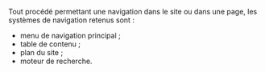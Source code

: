 Tout procédé permettant une navigation dans le site ou dans une page, les systèmes de navigation retenus sont :

*   menu de navigation principal ;
*   table de contenu ;
*   plan du site ;
*   moteur de recherche.
